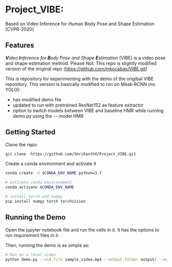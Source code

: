 # Project_VIBE: 
Based on Video Inference for Human Body Pose and Shape Estimation [CVPR-2020]

## Features

_**V**ideo **I**nference for **B**ody Pose and Shape **E**stimation_ (VIBE) is a video pose and shape estimation method.
Please Not: This repo is slightly modified version of the original repo (https://github.com/mkocabas/VIBE.git)


This is repository for experimenting with the demo of the origibal VIBE repository.
This version is basically modified to run on Mask-RCNN (no YOLO):

- has modified demo file
- updated to run with pretrained ResNet152 as feature extractor
- option to switch models between VIBE and baseline HMR while running demo.py using the -- model HMR

## Getting Started

Clone the repo:
```bash
git clone  https://github.com/ShrikanthX/Project_VIBE.git
```

Create a conda environment and activate it
```bash
conda create -n $CONDA_ENV_NAME python=3.7
```

```bash
# activate conda environement
conda activate $CONDA_ENV_NAME
```

```bash
# install torch and numpy
pip install numpy torch torchvision
```

## Running the Demo

Open the jupyter notebook file and run the cells in it. It has the options to run requirement files in it.

Then, running the demo is as simple as:

```bash
# Run on a local video
python demo.py --vid_file sample_video.mp4 --output_folder output/ --model HMR

```
